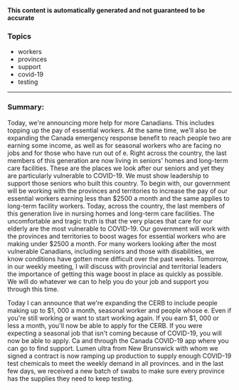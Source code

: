 **This content is automatically generated and not guaranteed to be accurate**

### Topics

- workers
- provinces
- support
- covid-19
- testing

---

### Summary:



Today, we're announcing more help for more Canadians.
This includes topping up the pay of essential workers.
At the same time, we'll also be expanding the Canada emergency response benefit to reach people two are earning some income, as well as for seasonal workers who are facing no jobs and for those who have run out of e. Right across the country, the last members of this generation are now living in seniors' homes and long-term care facilities.
These are the places we look after our seniors and yet they are particularly vulnerable to COVID-19.
We must show leadership to support those seniors who built this country.
To begin with, our government will be working with the provinces and territories to increase the pay of our essential workers earning less than $2500 a month and the same applies to long-term facility workers.
Today, across the country, the last members of this generation live in nursing homes and long-term care facilities.
The uncomfortable and tragic truth is that the very places that care for our elderly are the most vulnerable to COVID-19.
Our government will work with the provinces and territories to boost wages for essential workers who are making under $2500 a month.
For many workers looking after the most vulnerable Canadians, including seniors and those with disabilities, we know conditions have gotten more difficult over the past weeks.
Tomorrow, in our weekly meeting, I will discuss with provincial and territorial leaders the importance of getting this wage boost in place as quickly as possible.
We will do whatever we can to help you do your job and support you through this time.



Today I can announce that we're expanding the CERB to include people making up to $1, 000 a month, seasonal worker and people whose e.
Even if you're still working or want to start working again.
If you earn $1, 000 or less a month, you'll now be able to apply for the CERB.
If you were expecting a seasonal job that isn't coming because of COVID-19, you will now be able to apply.
Ca and through the Canada COVID-19 app where you can go to find support.
Lumen ultra from New Brunswick with whom we signed a contract is now ramping up production to supply enough COVID-19 test chemicals to meet the weekly demand in all provinces.
and in the last few days, we received a new batch of swabs to make sure every province has the supplies they need to keep testing.